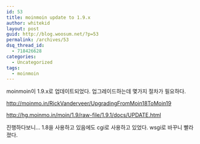 ```yaml
---
id: 53
title: moinmoin update to 1.9.x
author: whitekid
layout: post
guid: http://blog.woosum.net/?p=53
permalink: /archives/53
dsq_thread_id:
  - 718426628
categories:
  - Uncategorized
tags:
  - moinmoin
---
```

moinmoin이 1.9.x로 업데이트되었다. 업그레이드하는데 몇가지 절차가 필요하다.

<http://moinmo.in/RickVanderveer/UpgradingFromMoin18ToMoin19>

<http://hg.moinmo.in/moin/1.9/raw-file/1.9.1/docs/UPDATE.html>

진행하다보니... 1.8을 사용하고 있음에도 cgi로 사용하고 있었다. wsgi로 바꾸니 빨라졌다.